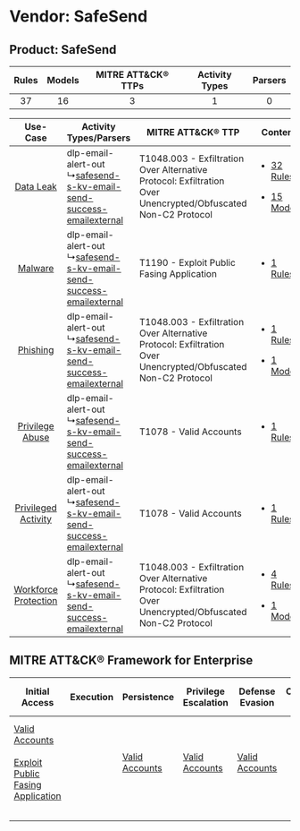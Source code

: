 Vendor: SafeSend
================
Product: SafeSend
-----------------
| Rules | Models | MITRE ATT&CK® TTPs | Activity Types | Parsers |
|:-----:|:------:|:------------------:|:--------------:|:-------:|
|  37   |   16   |         3          |       1        |    0    |

|    Use-Case    | Activity Types/Parsers    | MITRE ATT&CK® TTP    | Content    |
|:----:| ---- | ---- | ---- |
|    [Data Leak](../../../UseCases/uc_data_leak.md)    |  dlp-email-alert-out<br> ↳[safesend-s-kv-email-send-success-emailexternal](Ps/pC_safesendskvemailsendsuccessemailexternal.md)<br> | T1048.003 - Exfiltration Over Alternative Protocol: Exfiltration Over Unencrypted/Obfuscated Non-C2 Protocol<br> | [<ul><li>32 Rules</li></ul><ul><li>15 Models</li></ul>](RM/r_m_safesend_safesend_Data_Leak.md)          |
|    [Malware](../../../UseCases/uc_malware.md)    |  dlp-email-alert-out<br> ↳[safesend-s-kv-email-send-success-emailexternal](Ps/pC_safesendskvemailsendsuccessemailexternal.md)<br> | T1190 - Exploit Public Fasing Application<br>    | [<ul><li>1 Rules</li></ul>](RM/r_m_safesend_safesend_Malware.md)    |
|    [Phishing](../../../UseCases/uc_phishing.md)    |  dlp-email-alert-out<br> ↳[safesend-s-kv-email-send-success-emailexternal](Ps/pC_safesendskvemailsendsuccessemailexternal.md)<br> | T1048.003 - Exfiltration Over Alternative Protocol: Exfiltration Over Unencrypted/Obfuscated Non-C2 Protocol<br> | [<ul><li>1 Rules</li></ul><ul><li>1 Models</li></ul>](RM/r_m_safesend_safesend_Phishing.md)    |
|      [Privilege Abuse](../../../UseCases/uc_privilege_abuse.md)      |  dlp-email-alert-out<br> ↳[safesend-s-kv-email-send-success-emailexternal](Ps/pC_safesendskvemailsendsuccessemailexternal.md)<br> | T1078 - Valid Accounts<br>    | [<ul><li>1 Rules</li></ul>](RM/r_m_safesend_safesend_Privilege_Abuse.md)    |
|  [Privileged Activity](../../../UseCases/uc_privileged_activity.md)  |  dlp-email-alert-out<br> ↳[safesend-s-kv-email-send-success-emailexternal](Ps/pC_safesendskvemailsendsuccessemailexternal.md)<br> | T1078 - Valid Accounts<br>    | [<ul><li>1 Rules</li></ul>](RM/r_m_safesend_safesend_Privileged_Activity.md)    |
| [Workforce Protection](../../../UseCases/uc_workforce_protection.md) |  dlp-email-alert-out<br> ↳[safesend-s-kv-email-send-success-emailexternal](Ps/pC_safesendskvemailsendsuccessemailexternal.md)<br> | T1048.003 - Exfiltration Over Alternative Protocol: Exfiltration Over Unencrypted/Obfuscated Non-C2 Protocol<br> | [<ul><li>4 Rules</li></ul><ul><li>1 Models</li></ul>](RM/r_m_safesend_safesend_Workforce_Protection.md) |

MITRE ATT&CK® Framework for Enterprise
--------------------------------------
| Initial Access                                                                                                                                            | Execution | Persistence                                                         | Privilege Escalation                                                | Defense Evasion                                                     | Credential Access | Discovery | Lateral Movement | Collection | Command and Control | Exfiltration                                                                                                                                                                                                                                         | Impact |
| --------------------------------------------------------------------------------------------------------------------------------------------------------- | --------- | ------------------------------------------------------------------- | ------------------------------------------------------------------- | ------------------------------------------------------------------- | ----------------- | --------- | ---------------- | ---------- | ------------------- | ---------------------------------------------------------------------------------------------------------------------------------------------------------------------------------------------------------------------------------------------------- | ------ |
| [Valid Accounts](https://attack.mitre.org/techniques/T1078)<br><br>[Exploit Public Fasing Application](https://attack.mitre.org/techniques/T1190)<br><br> |           | [Valid Accounts](https://attack.mitre.org/techniques/T1078)<br><br> | [Valid Accounts](https://attack.mitre.org/techniques/T1078)<br><br> | [Valid Accounts](https://attack.mitre.org/techniques/T1078)<br><br> |                   |           |                  |            |                     | [Exfiltration Over Alternative Protocol](https://attack.mitre.org/techniques/T1048)<br><br>[Exfiltration Over Alternative Protocol: Exfiltration Over Unencrypted/Obfuscated Non-C2 Protocol](https://attack.mitre.org/techniques/T1048/003)<br><br> |        |